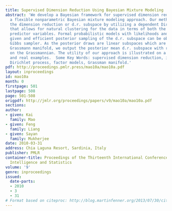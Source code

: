 ```yaml
---
title: Supervised Dimension Reduction Using Bayesian Mixture Modeling
abstract: 'We develop a Bayesian framework for supervised dimension reduction using
  a flexible nonparametric Bayesian mixture modeling approach. Our method retrieves
  the dimension reduction or d.r. subspace by utilizing a dependent Dirichlet process
  that allows for natural clustering for the data in terms of both the response and
  predictor variables. Formal probabilistic models with likelihoods and priors are
  given and efficient posterior sampling of the d.r. subspace can be obtained by a
  Gibbs sampler. As the posterior draws are linear subspaces which are points on a
  Grassmann manifold, we output the posterior mean d.r. subspace with respect to geodesics
  on the Grassmannian. The utility of our approach is illustrated on a set of simulated
  and real examples.  Some Key Words: supervised dimension reduction, inverse regression,
  Dirichlet process, factor models, Grassman manifold.'
pdf: http://proceedings.pmlr.press/mao10a/mao10a.pdf
layout: inproceedings
id: mao10a
month: 0
firstpage: 501
lastpage: 508
page: 501-508
origpdf: http://jmlr.org/proceedings/papers/v9/mao10a/mao10a.pdf
sections: 
author:
- given: Kai
  family: Mao
- given: Feng
  family: Liang
- given: Sayan
  family: Mukherjee
date: 2010-03-31
address: Chia Laguna Resort, Sardinia, Italy
publisher: PMLR
container-title: Proceedings of the Thirteenth International Conference on Artificial
  Intelligence and Statistics
volume: '9'
genre: inproceedings
issued:
  date-parts:
  - 2010
  - 3
  - 31
# Format based on citeproc: http://blog.martinfenner.org/2013/07/30/citeproc-yaml-for-bibliographies/
---
```

